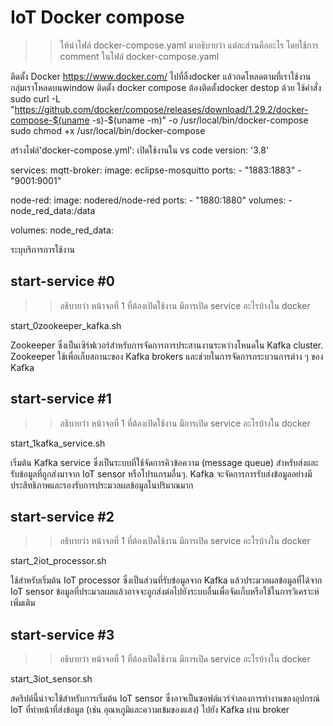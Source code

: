 # IoT Docker compose
>> ให้นำไฟล์ docker-compose.yaml มาอธิบายว่า แต่ละส่วนคืออะไร โดยใช้การ comment ในไฟล์ docker-compose.yaml

ติดตั้ง Docker
https://www.docker.com/
ไปที่ลิ้งdocker แล้วกดโหลดตามที่เราใช้งาน กลุ่มเราโหลดบนwindow 
ติดตั้ง docker compose ต้องติดตั้งdocker destop  ด้วย ใช้คำสั่ง 
sudo curl -L "https://github.com/docker/compose/releases/download/1.29.2/docker-compose-$(uname -s)-$(uname -m)" -o /usr/local/bin/docker-compose
sudo chmod +x /usr/local/bin/docker-compose

สร้างไฟล์'docker-compose.yml':  เปิดใช้งานใน vs code
version: '3.8'

services:
  mqtt-broker:
    image: eclipse-mosquitto
    ports:
      - "1883:1883"
      - "9001:9001"

  node-red:
    image: nodered/node-red
    ports:
      - "1880:1880"
    volumes:
      - node_red_data:/data

volumes:
  node_red_data:
 
 ระบุบริการการใช้งาน


## start-service #0
>> อธิบายว่า  หน้าจอที่ 1 ที่ต้องเปิดใช้งาน มีการเปิด service อะไรบ้างใน docker

start_0zookeeper_kafka.sh

Zookeeper ซึ่งเป็นเซิร์ฟเวอร์สำหรับการจัดการการประสานงานระหว่างโหนดใน Kafka cluster. Zookeeper ใช้เพื่อเก็บสถานะของ Kafka brokers และช่วยในการจัดการกระบวนการต่าง ๆ ของ Kafka

## start-service #1
>> อธิบายว่า  หน้าจอที่ 1 ที่ต้องเปิดใช้งาน มีการเปิด service อะไรบ้างใน docker

start_1kafka_service.sh 

เริ่มต้น Kafka service ซึ่งเป็นระบบที่ใช้จัดการคิวข้อความ (message queue) สำหรับส่งและรับข้อมูลที่ถูกส่งมาจาก IoT sensor หรือโปรแกรมอื่นๆ. Kafka จะจัดการการรับส่งข้อมูลอย่างมีประสิทธิภาพและรองรับการประมวลผลข้อมูลในปริมาณมาก

## start-service #2
>> อธิบายว่า  หน้าจอที่ 1 ที่ต้องเปิดใช้งาน มีการเปิด service อะไรบ้างใน docker

start_2iot_processor.sh  

ใช้สำหรับเริ่มต้น IoT processor ซึ่งเป็นส่วนที่รับข้อมูลจาก Kafka แล้วประมวลผลข้อมูลที่ได้จาก IoT sensor ข้อมูลที่ประมวลผลแล้วอาจจะถูกส่งต่อไปยังระบบอื่นเพื่อจัดเก็บหรือใช้ในการวิเคราะห์เพิ่มเติม


## start-service #3
>> อธิบายว่า  หน้าจอที่ 1 ที่ต้องเปิดใช้งาน มีการเปิด service อะไรบ้างใน docker

start_3iot_sensor.sh

สคริปต์นี้น่าจะใช้สำหรับการเริ่มต้น IoT sensor ซึ่งอาจเป็นซอฟต์แวร์จำลองการทำงานของอุปกรณ์ IoT ที่ทำหน้าที่ส่งข้อมูล (เช่น อุณหภูมิและความเข้มของแสง) ไปยัง Kafka ผ่าน broker
